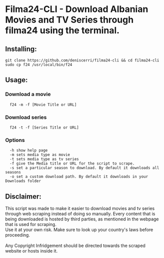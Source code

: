 # **Filma24-CLI** - Download Albanian Movies and TV Series through filma24 using the terminal.

## Installing:

`git clone https://github.com/deniscerri/filma24-cli && cd filma24-cli` <br>
`sudo cp f24 /usr/local/bin/f24`

## Usage:

### Download a movie

      f24 -m -f [Movie Title or URL]

### Download series

      f24 -t -f [Series Title or URL]

### Options

      -h show help page
      -m sets media type as movie
      -t sets media type as tv series
      -f give the Media title or URL for the script to scrape.
      -s set a particular season to download. By default it downloads all seasons
      -o set a custom download path. By default it downloads in your Downloads folder

## Disclaimer:

This script was made to make it easier to download movies and tv series through web scraping instead of doing so manually. Every content that is being downloaded is hosted by third parties, as mentioned in the webpage that is used for scraping. <br>
Use it at your own risk. Make sure to look up your country's laws before proceeding. <br>
<br>
Any Copyright Infridgement should be directed towards the scraped website or hosts inside it.

